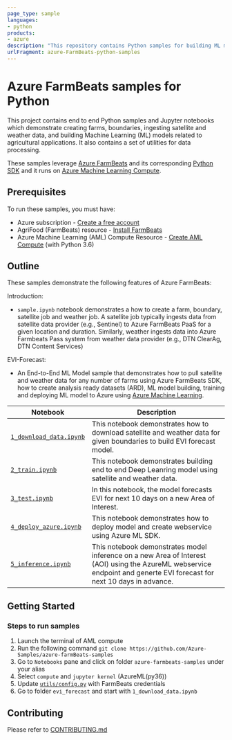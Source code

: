 ```yaml
---
page_type: sample
languages:
- python
products:
- azure
description: "This repository contains Python samples for building ML models using Azure FarmBeats python SDK."
urlFragment: azure-FarmBeats-python-samples
---
```


# Azure FarmBeats samples for Python 

This project contains end to end Python samples and Jupyter notebooks which demonstrate creating farms, boundaries, ingesting satellite and weather data, and building Machine Learning (ML) models related to agricultural applications. It also contains a set of utilities for data processing.

These samples leverage [Azure FarmBeats][product_docs] and its corresponding [Python SDK][azure-agrifood-farming] and it runs on [Azure Machine Learning Compute][aml-compute].

## Prerequisites

To run these samples, you must have:
- Azure subscription - [Create a free account][azure_subscription]
- AgriFood (FarmBeats) resource - [Install FarmBeats][install_farmbeats]
- Azure Machine Learning (AML) Compute Resource - [Create AML Compute][aml-compute-create] (with Python 3.6)

## Outline

These samples demonstrate the following features of Azure FarmBeats:

Introduction:
* `sample.ipynb` notebook demonstrates a how to create a farm, boundary, satellite job and weather job. A satellite job typically ingests data from satellite data provider (e.g., Sentinel) to Azure FarmBeats PaaS for a given location and duration. Similarly, weather ingests data into Azure Farmbeats Pass system from weather data provider (e.g., DTN ClearAg, DTN Content Services)

EVI-Forecast:

* An End-to-End ML Model sample that demonstrates how to pull satellite and weather data for any number of farms using Azure FarmBeats SDK, how to create analysis ready datasets (ARD), ML model building, training and deploying ML model to Azure using [Azure Machine Learning][azure-ml].

| Notebook | Description |  
| --- | --- |
| [`1_download_data.ipynb`](evi_forecast/1_download_data.ipynb) | This notebook demonstrates how to download satellite and weather data for given boundaries to build EVI forecast model.
| [`2_train.ipynb`](evi_forecast/2_train.ipynb) | This notebook demonstrates building end to end Deep Leanring model using satellite and weather data.
| [`3_test.ipynb`](evi_forecast/3_test.ipynb) | In this notebook, the model forecasts EVI for next 10 days on a new Area of Interest.
| [`4_deploy_azure.ipynb`](evi_forecast/4_deploy_azure.ipynb) | This notebook demonstrates how to deploy model and create webservice using Azure ML SDK.
| [`5_inference.ipynb`](evi_forecast/5_inference.ipynb) | This notebook demonstrates model inference on a new Area of Interest (AOI) using the AzureML webservice endpoint and generte EVI forecast for next 10 days in advance.

## Getting Started


### Steps to run samples
1. Launch the terminal of AML compute
2. Run the following command `git clone https://github.com/Azure-Samples/azure-farmBeats-samples`
3. Go to `Notebooks` pane and click on folder `azure-farmbeats-samples` under your alias
4. Select `compute` and `jupyter kernel` (AzureML(py36))
5. Update [`utils/config.py`](evi_forecast/utils/config.py) with FarmBeats credentials 
6. Go to folder `evi_forecast` and start with `1_download_data.ipynb`


## Contributing
Please refer to [CONTRIBUTING.md](CONTRIBUTING.md)

<!-- LINKS -->
[aml-compute]:https://docs.microsoft.com/en-us/azure/machine-learning/concept-compute-instance
[aml-compute-create]:https://docs.microsoft.com/en-us/azure/machine-learning/how-to-create-manage-compute-instance?tabs=python#create
[api_docs]: https://aka.ms/FarmBeatsAPIDocumentationPaaS
[authenticate_with_token]: https://docs.microsoft.com/azure/cognitive-services/authentication?tabs=powershell#authenticate-with-an-authentication-token
[azure-agrifood-farming]:https://pypi.org/project/azure-agrifood-farming/
[azure-ml]:https://azure.microsoft.com/en-in/services/machine-learning/
[azure_identity_credentials]: https://github.com/Azure/azure-sdk-for-python/tree/master/sdk/identity/azure-identity#credentials
[azure_identity_pip]: https://pypi.org/project/azure-identity/
[azure_subscription]: https://azure.microsoft.com/free/
[change_log]: https://github.com/Azure/azure-sdk-for-python/tree/master/sdk/agrifood/azure-agrifood-farming/CHANGELOG.md
[cla]: https://cla.microsoft.com
[coc_contact]: mailto:opencode@microsoft.com
[coc_faq]: https://opensource.microsoft.com/codeofconduct/faq/
[code_of_conduct]: https://opensource.microsoft.com/codeofconduct/
[default_azure_credential]: https://github.com/Azure/azure-sdk-for-python/tree/master/sdk/identity/azure-identity#defaultazurecredential/
[farm_hierarchy]: https://aka.ms/FarmBeatsFarmHierarchyDocs
[farm_operations_docs]: https://aka.ms/FarmBeatsFarmOperationsDocumentation
[install_farmbeats]: https://aka.ms/FarmBeatsInstallDocumentationPaaS
[product_docs]: https://aka.ms/FarmBeatsProductDocumentationPaaS
[pip]: https://pypi.org/project/pip/
[pypi]: https://pypi.org/
[python]: https://www.python.org/downloads/
[python_logging]: https://docs.python.org/3.5/library/logging.html
[samples]: https://github.com/Azure/azure-sdk-for-python/tree/master/sdk/agrifood/azure-agrifood-farming/samples/
[scenes]: https://aka.ms/FarmBeatsSatellitePaaSDocumentation
[source_code]: https://github.com/Azure/azure-sdk-for-python/tree/master/sdk/agrifood/azure-agrifood-farming/
